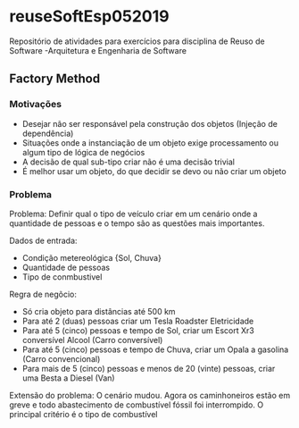 # reuseSoftEsp052019
Repositório de atividades para exercícios para disciplina de Reuso de Software -Arquitetura e Engenharia de Software

## Factory Method

### Motivações
- Desejar não ser responsável pela construção dos objetos (Injeção de dependência)
- Situações onde a instanciação de um objeto exige processamento ou algum tipo de lógica de negócios 
- A decisão de qual sub-tipo criar não é uma decisão trivial
- É melhor usar um objeto, do que decidir se devo ou não criar um objeto

### Problema
Problema: Definir qual o tipo de veículo criar em um cenário onde a quantidade de pessoas e o tempo são as questões mais importantes.

Dados de entrada:
- Condição metereológica {Sol, Chuva}
- Quantidade de pessoas 
- Tipo de conmbustivel

Regra de negõcio: 
- Só cria objeto para distâncias até 500 km
- Para até 2 (duas) pessoas criar um Tesla Roadster Eletricidade
- Para até 5 (cinco) pessoas e tempo de Sol, criar um Escort Xr3 conversível Alcool (Carro conversível)
- Para até 5 (cinco) pessoas e tempo de Chuva, criar um Opala a gasolina (Carro convencional)
- Para mais de 5 (cinco) pessoas e menos de 20 (vinte) pessoas, criar uma Besta a Diesel (Van)

Extensão do problema: O cenário mudou. Agora os caminhoneiros estão em greve e todo abastecimento de combustível fóssil foi interrompido. O principal critério é o tipo de combustível
